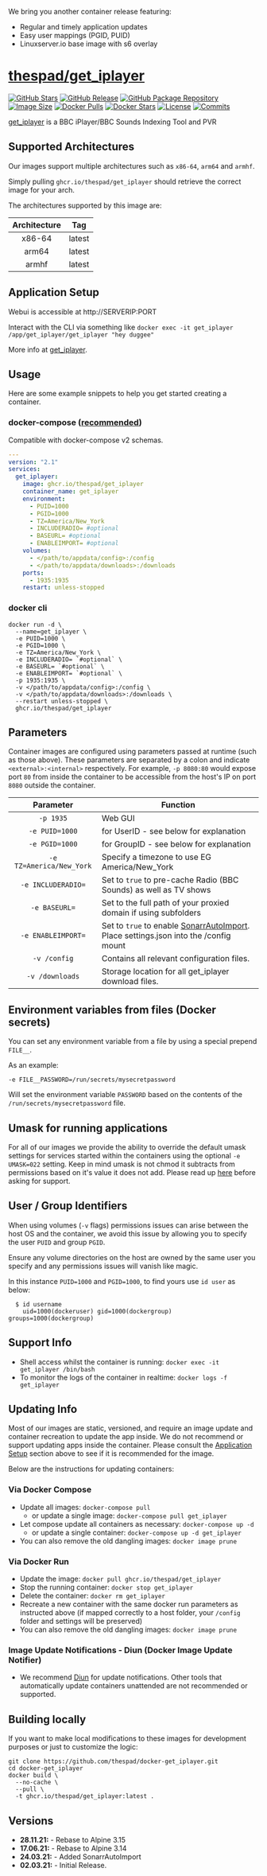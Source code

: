 We bring you another container release featuring:

* Regular and timely application updates
* Easy user mappings (PGID, PUID)
* Linuxserver.io base image with s6 overlay

# [thespad/get_iplayer](https://github.com/thespad/docker-get_iplayer)

[![GitHub Stars](https://img.shields.io/github/stars/thespad/docker-get_iplayer.svg?color=94398d&labelColor=555555&logoColor=ffffff&style=for-the-badge&logo=github)](https://github.com/thespad/docker-get_iplayer)
[![GitHub Release](https://img.shields.io/github/release/thespad/docker-get_iplayer.svg?color=94398d&labelColor=555555&logoColor=ffffff&style=for-the-badge&logo=github)](https://github.com/thespad/docker-get_iplayer/releases)
[![GitHub Package Repository](https://img.shields.io/static/v1.svg?color=94398d&labelColor=555555&logoColor=ffffff&style=for-the-badge&label=thespad&message=GitHub%20Package&logo=github)](https://github.com/thespad/docker-get_iplayer/packages)
[![Image Size](https://img.shields.io/docker/image-size/thespad/get_iplayer/latest?color=94398d&labelColor=555555&logoColor=ffffff&style=for-the-badge&label=Size)](#)
[![Docker Pulls](https://img.shields.io/docker/pulls/thespad/get_iplayer.svg?color=94398d&labelColor=555555&logoColor=ffffff&style=for-the-badge&label=pulls&logo=docker)](https://hub.docker.com/r/thespad/get_iplayer)
[![Docker Stars](https://img.shields.io/docker/stars/thespad/get_iplayer.svg?color=94398d&labelColor=555555&logoColor=ffffff&style=for-the-badge&label=stars&logo=docker)](https://hub.docker.com/r/thespad/get_iplayer)
[![License](https://img.shields.io/github/license/thespad/docker-get_iplayer?color=94398d&logo=Github&logoColor=ffffff&style=for-the-badge)](#)
[![Commits](https://img.shields.io/github/commits-since/thespad/docker-get_iplayer/latest?color=94398d&include_prereleases&logo=github&style=for-the-badge)](#)

[get_iplayer](https://github.com/get-iplayer/get_iplayer/) is a BBC iPlayer/BBC Sounds Indexing Tool and PVR

## Supported Architectures

Our images support multiple architectures such as `x86-64`, `arm64` and `armhf`.

Simply pulling `ghcr.io/thespad/get_iplayer` should retrieve the correct image for your arch.

The architectures supported by this image are:

| Architecture | Tag |
| :----: | --- |
| x86-64 | latest |
| arm64 | latest |
| armhf | latest |
## Application Setup

Webui is accessible at http://SERVERIP:PORT

Interact with the CLI via something like `docker exec -it get_iplayer /app/get_iplayer/get_iplayer "hey duggee"`

More info at [get_iplayer](https://github.com/get-iplayer/get_iplayer/).

## Usage

Here are some example snippets to help you get started creating a container.

### docker-compose ([recommended](https://docs.linuxserver.io/general/docker-compose))

Compatible with docker-compose v2 schemas.

```yaml
---
version: "2.1"
services:
  get_iplayer:
    image: ghcr.io/thespad/get_iplayer
    container_name: get_iplayer
    environment:
      - PUID=1000
      - PGID=1000
      - TZ=America/New_York
      - INCLUDERADIO= #optional
      - BASEURL= #optional
      - ENABLEIMPORT= #optional
    volumes:
      - </path/to/appdata/config>:/config
      - </path/to/appdata/downloads>:/downloads
    ports:
      - 1935:1935
    restart: unless-stopped
```

### docker cli

```shell
docker run -d \
  --name=get_iplayer \
  -e PUID=1000 \
  -e PGID=1000 \
  -e TZ=America/New_York \
  -e INCLUDERADIO= `#optional` \
  -e BASEURL= `#optional` \
  -e ENABLEIMPORT= `#optional` \
  -p 1935:1935 \
  -v </path/to/appdata/config>:/config \
  -v </path/to/appdata/downloads>:/downloads \
  --restart unless-stopped \
  ghcr.io/thespad/get_iplayer
```

## Parameters

Container images are configured using parameters passed at runtime (such as those above). These parameters are separated by a colon and indicate `<external>:<internal>` respectively. For example, `-p 8080:80` would expose port `80` from inside the container to be accessible from the host's IP on port `8080` outside the container.

| Parameter | Function |
| :----: | --- |
| `-p 1935` | Web GUI |
| `-e PUID=1000` | for UserID - see below for explanation |
| `-e PGID=1000` | for GroupID - see below for explanation |
| `-e TZ=America/New_York` | Specify a timezone to use EG America/New_York |
| `-e INCLUDERADIO=` | Set to `true` to pre-cache Radio (BBC Sounds) as well as TV shows |
| `-e BASEURL=` | Set to the full path of your proxied domain if using subfolders |
| `-e ENABLEIMPORT=` | Set to `true` to enable [SonarrAutoImport](https://github.com/Webreaper/SonarrAutoImport/). Place settings.json into the /config mount|
| `-v /config` | Contains all relevant configuration files. |
| `-v /downloads` | Storage location for all get_iplayer download files. |

## Environment variables from files (Docker secrets)

You can set any environment variable from a file by using a special prepend `FILE__`.

As an example:

```shell
-e FILE__PASSWORD=/run/secrets/mysecretpassword
```

Will set the environment variable `PASSWORD` based on the contents of the `/run/secrets/mysecretpassword` file.

## Umask for running applications

For all of our images we provide the ability to override the default umask settings for services started within the containers using the optional `-e UMASK=022` setting.
Keep in mind umask is not chmod it subtracts from permissions based on it's value it does not add. Please read up [here](https://en.wikipedia.org/wiki/Umask) before asking for support.

## User / Group Identifiers

When using volumes (`-v` flags) permissions issues can arise between the host OS and the container, we avoid this issue by allowing you to specify the user `PUID` and group `PGID`.

Ensure any volume directories on the host are owned by the same user you specify and any permissions issues will vanish like magic.

In this instance `PUID=1000` and `PGID=1000`, to find yours use `id user` as below:

```shell
  $ id username
    uid=1000(dockeruser) gid=1000(dockergroup) groups=1000(dockergroup)
```

## Support Info

* Shell access whilst the container is running: `docker exec -it get_iplayer /bin/bash`
* To monitor the logs of the container in realtime: `docker logs -f get_iplayer`

## Updating Info

Most of our images are static, versioned, and require an image update and container recreation to update the app inside. We do not recommend or support updating apps inside the container. Please consult the [Application Setup](#application-setup) section above to see if it is recommended for the image.

Below are the instructions for updating containers:

### Via Docker Compose

* Update all images: `docker-compose pull`
  * or update a single image: `docker-compose pull get_iplayer`
* Let compose update all containers as necessary: `docker-compose up -d`
  * or update a single container: `docker-compose up -d get_iplayer`
* You can also remove the old dangling images: `docker image prune`

### Via Docker Run

* Update the image: `docker pull ghcr.io/thespad/get_iplayer`
* Stop the running container: `docker stop get_iplayer`
* Delete the container: `docker rm get_iplayer`
* Recreate a new container with the same docker run parameters as instructed above (if mapped correctly to a host folder, your `/config` folder and settings will be preserved)
* You can also remove the old dangling images: `docker image prune`

### Image Update Notifications - Diun (Docker Image Update Notifier)

* We recommend [Diun](https://crazymax.dev/diun/) for update notifications. Other tools that automatically update containers unattended are not recommended or supported.

## Building locally

If you want to make local modifications to these images for development purposes or just to customize the logic:

```shell
git clone https://github.com/thespad/docker-get_iplayer.git
cd docker-get_iplayer
docker build \
  --no-cache \
  --pull \
  -t ghcr.io/thespad/get_iplayer:latest .
```

## Versions

* **28.11.21:** - Rebase to Alpine 3.15
* **17.06.21:** - Rebase to Alpine 3.14
* **24.03.21:** - Added SonarrAutoImport
* **02.03.21:** - Initial Release.
